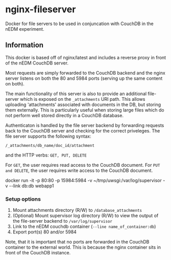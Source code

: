 nginx-fileserver
================

Docker for file servers to be used in conjuncation with CouchDB in the nEDM experiment.

## Information

This docker is based off of nginx/latest and includes a reverse proxy in front
of the nEDM CouchDB server.

Most requests are simply forwarded to the CouchDB backend and the nginx server
listens on both the 80 and 5984 ports (serving up the same content on both).

The main functionality of this server is also to provide an additional
file-server which is exposed on the `_attachments` URI path.  This allows
uploading 'attachments' associated with documents in the DB, but storing them
externally.  This is particularly useful when storing large files which do not
perform well stored directly in a CouchDB database.

Authenticaton is handled by the file server backend by forwarding requests back
to the CouchDB server and checking for the correct priveleges.  The file server
supports the following syntax:

`/_attachments/db_name/doc_id/attachment`

and the HTTP verbs: `GET, PUT, DELETE`

For `GET`, the user requires read access to the CouchDB document.
For `PUT and DELETE`, the user requires write access to the CouchDB document.

docker run -it -p 80:80 -p 15984:5984 -v ~/tmp/uwsgi:/var/log/supervisor -v  --link db:db webapp1
### Setup options

1. Mount attachments directory (R/W) to `/database_attachments`
1. (Optional) Mount supervisor log directory (R/W) to view the output of the file-server backend to `/var/log/supervisor`
1. Link to the nEDM couchdb container (`--line name_of_container:db`)
1. Export port(s) 80 and/or 5984

Note, that it is important that no ports are forwarded in the CouchDB container
to the external world.  This is because the nginx container sits in front of
the CouchDB instance.

